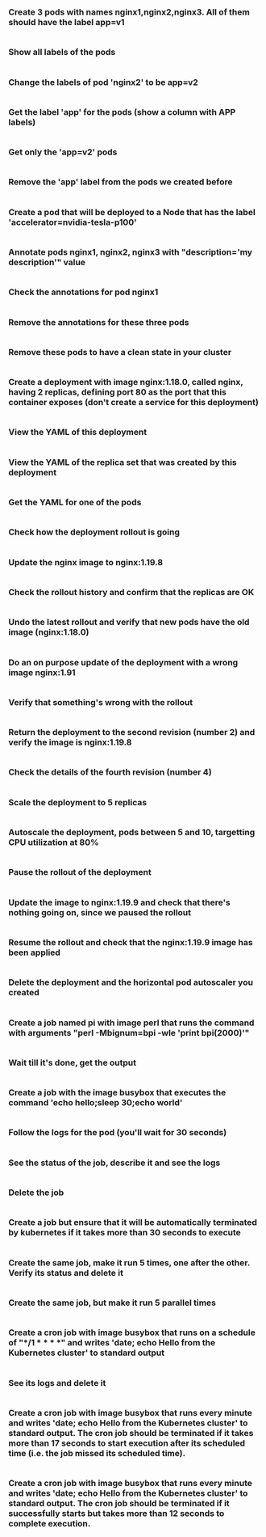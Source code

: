 ### Create 3 pods with names nginx1,nginx2,nginx3. All of them should have the label app=v1
```
```
### Show all labels of the pods
```
```
### Change the labels of pod 'nginx2' to be app=v2
```
```
### Get the label 'app' for the pods (show a column with APP labels)
```
```
### Get only the 'app=v2' pods
```
```
### Remove the 'app' label from the pods we created before
```
```
### Create a pod that will be deployed to a Node that has the label 'accelerator=nvidia-tesla-p100'
```
```
### Annotate pods nginx1, nginx2, nginx3 with "description='my description'" value
```
```
### Check the annotations for pod nginx1
```
```
### Remove the annotations for these three pods
```
```
### Remove these pods to have a clean state in your cluster
```
```
### Create a deployment with image nginx:1.18.0, called nginx, having 2 replicas, defining port 80 as the port that this container exposes (don't create a service for this deployment)
```
```
### View the YAML of this deployment
```
```
### View the YAML of the replica set that was created by this deployment
```
```
### Get the YAML for one of the pods
```
```
### Check how the deployment rollout is going
```
```
### Update the nginx image to nginx:1.19.8
```
```
### Check the rollout history and confirm that the replicas are OK
```
```
### Undo the latest rollout and verify that new pods have the old image (nginx:1.18.0)
```
```
### Do an on purpose update of the deployment with a wrong image nginx:1.91
```
```
### Verify that something's wrong with the rollout
```
```
### Return the deployment to the second revision (number 2) and verify the image is nginx:1.19.8
```
```
### Check the details of the fourth revision (number 4)
```
```
### Scale the deployment to 5 replicas
```
```
### Autoscale the deployment, pods between 5 and 10, targetting CPU utilization at 80%
```
```
### Pause the rollout of the deployment
```
```
### Update the image to nginx:1.19.9 and check that there's nothing going on, since we paused the rollout
```
```
### Resume the rollout and check that the nginx:1.19.9 image has been applied
```
```
### Delete the deployment and the horizontal pod autoscaler you created
```
```
### Create a job named pi with image perl that runs the command with arguments "perl -Mbignum=bpi -wle 'print bpi(2000)'"
```
```
### Wait till it's done, get the output
```
```
### Create a job with the image busybox that executes the command 'echo hello;sleep 30;echo world'
```
```
### Follow the logs for the pod (you'll wait for 30 seconds)
```
```
### See the status of the job, describe it and see the logs
```
```
### Delete the job
```
```
### Create a job but ensure that it will be automatically terminated by kubernetes if it takes more than 30 seconds to execute
```
```
### Create the same job, make it run 5 times, one after the other. Verify its status and delete it
```
```
### Create the same job, but make it run 5 parallel times
```
```
### Create a cron job with image busybox that runs on a schedule of "*/1 * * * *" and writes 'date; echo Hello from the Kubernetes cluster' to standard output
```
```
### See its logs and delete it
```
```
### Create a cron job with image busybox that runs every minute and writes 'date; echo Hello from the Kubernetes cluster' to standard output. The cron job should be terminated if it takes more than 17 seconds to start execution after its scheduled time (i.e. the job missed its scheduled time).
```
```
### Create a cron job with image busybox that runs every minute and writes 'date; echo Hello from the Kubernetes cluster' to standard output. The cron job should be terminated if it successfully starts but takes more than 12 seconds to complete execution.
```
```
